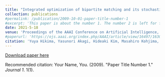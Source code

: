 ```yaml
---
title: "Integrated optimization of bipartite matching and its stochastic behavior: New formulation and approximation algorithm via min-cost flow optimization"
collection: publications
#permalink: /publication/2009-10-01-paper-title-number-1
#excerpt: 'This paper is about the number 1. The number 2 is left for future work.'
date: 2021-5-18
venue: 'Proceedings of the AAAI Conference on Artificial Intelligence, 35(5), 3796-3805.'
#paperurl: 'https://ojs.aaai.org/index.php/AAAI/article/view/16497/16304'
citation: 'Yuya Hikima, Yasunori Akagi, Hideaki Kim, Masahiro Kohjima, Takeshi Kurashima, and Hiroyuki Toda. (2009). &quot;Integrated optimization of bipartite matching and its stochastic behavior: New formulation and approximation algorithm via min-cost flow optimization.&quot; <i>Proceedings of the AAAI Conference on Artificial Intelligence, </i>. 35(5), 3796-3805.'
---
```


[Download paper here](https://ojs.aaai.org/index.php/AAAI/article/view/16497/16304)

Recommended citation: Your Name, You. (2009). "Paper Title Number 1." <i>Journal 1</i>. 1(1).
